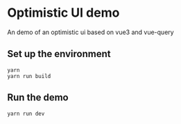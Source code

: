 # Optimistic UI demo
An demo of an optimistic ui based on vue3 and vue-query

## Set up the environment

    yarn 
    yarn run build

## Run the demo

    yarn run dev
